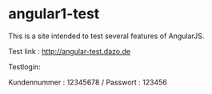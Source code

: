 # angular1-test
This is a site intended to test several features of AngularJS.

Test link : http://angular-test.dazo.de

Testlogin:

Kundennummer : 12345678 / Passwort : 123456
